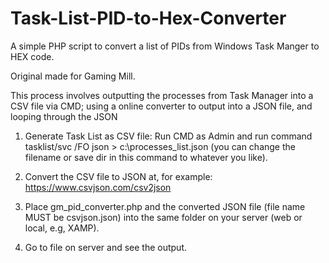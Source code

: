# Task-List-PID-to-Hex-Converter
A simple PHP script to convert a list of PIDs from Windows Task Manger to HEX code.

Original made for Gaming Mill.

This process involves outputting the processes from Task Manager into a CSV file via CMD; using a online converter 
to output into a JSON file, and looping through the JSON 

1. Generate Task List as CSV file: Run CMD as Admin and run command  tasklist/svc /FO json > c:\processes_list.json (you can
change the filename or save dir in this command to whatever you like).

2. Convert the CSV file to JSON at, for example: https://www.csvjson.com/csv2json

3. Place gm_pid_converter.php and the converted JSON file (file name MUST be csvjson.json) into the same
folder on your server (web or local, e.g, XAMP).

4.  Go to file on server and see the output.
